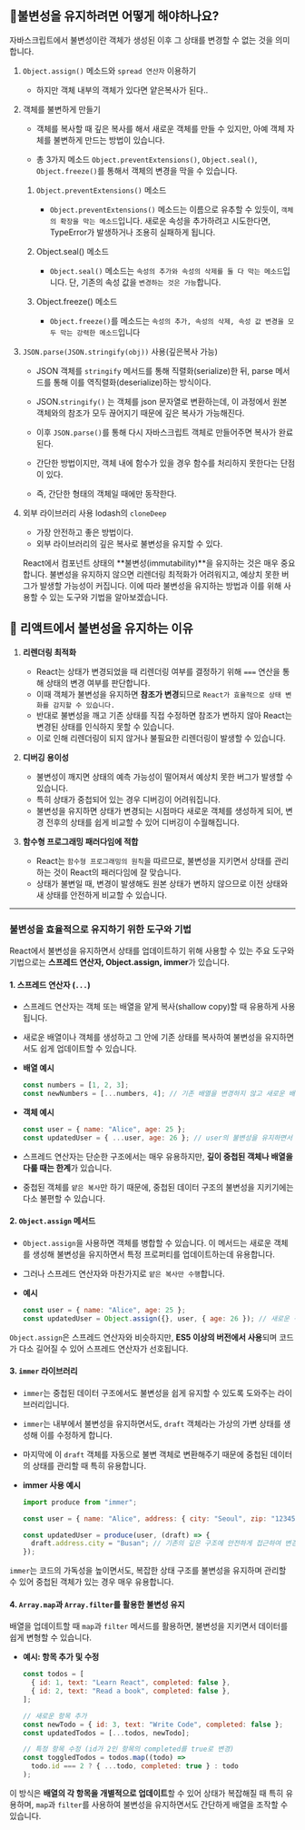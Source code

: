 ## 🤔불변성을 유지하려면 어떻게 해야하나요?

자바스크립트에서 불변성이란 객체가 생성된 이후 그 상태를 변경할 수 없는 것을 의미합니다.

1. `Object.assign()` 메소드와 `spread 연산자` 이용하기

   - 하지만 객체 내부의 객체가 있다면 얕은복사가 된다..

2. 객체를 불변하게 만들기

   - 객체를 복사할 때 깊은 복사를 해서 새로운 객체를 만들 수 있지만, 아예 객체 자체를 불변하게 만드는 방법이 있습니다.

   - 총 3가지 메소드 `Object.preventExtensions()`, `Object.seal()`, `Object.freeze()`를 통해서 객체의 변경을 막을 수 있습니다.

   1. `Object.preventExtensions()` 메소드

      - `Object.preventExtensions()` 메소드는 이름으로 유추할 수 있듯이, `객체의 확장을 막는 메소드`입니다. 새로운 속성을 추가하려고 시도한다면, TypeError가 발생하거나 조용히 실패하게 됩니다.

   2. Object.seal() 메소드

      - `Object.seal()` 메소드는 `속성의 추가와 속성의 삭제를 둘 다 막는 메소드`입니다. 단, 기존의 속성 값을 `변경하는 것은 가능`합니다.

   3. Object.freeze() 메소드

      - `Object.freeze()`를 메소드는 `속성의 추가, 속성의 삭제, 속성 값 변경을 모두 막는 강력한 메소드`입니다

3. `JSON.parse(JSON.stringify(obj))` 사용(깊은복사 가능)

   - JSON 객체를 `stringify` 메서드를 통해 직렬화(serialize)한 뒤, parse 메서드를 통해 이를 역직렬화(deserialize)하는 방식이다.

   - JSON.`stringify()` 는 객체를 json 문자열로 변환하는데, 이 과정에서 원본 객체와의 참조가 모두 끊어지기 때문에 깊은 복사가 가능해진다.

   - 이후 `JSON.parse()`를 통해 다시 자바스크립트 객체로 만들어주면 복사가 완료된다.

   - 간단한 방법이지만, 객체 내에 함수가 있을 경우 함수를 처리하지 못한다는 단점이 있다.

   - 즉, 간단한 형태의 객체일 때에만 동작한다.

4. 외부 라이브러리 사용 lodash의 `cloneDeep`

   - 가장 안전하고 좋은 방법이다.
   - 외부 라이브러리의 깊은 복사로 불변성을 유지할 수 있다.

   React에서 컴포넌트 상태의 **불변성(immutability)**을 유지하는 것은 매우 중요합니다. 불변성을 유지하지 않으면 리렌더링 최적화가 어려워지고, 예상치 못한 버그가 발생할 가능성이 커집니다. 이에 따라 불변성을 유지하는 방법과 이를 위해 사용할 수 있는 도구와 기법을 알아보겠습니다.

## 🤔 리액트에서 불변성을 유지하는 이유

1. **리렌더링 최적화**

   - React는 상태가 변경되었을 때 리렌더링 여부를 결정하기 위해 `===` 연산을 통해 상태의 변경 여부를 판단합니다.
   - 이때 객체가 불변성을 유지하면 **참조가 변경**되므로 `React가 효율적으로 상태 변화를 감지할 수 있습니다.`
   - 반대로 불변성을 깨고 기존 상태를 직접 수정하면 참조가 변하지 않아 React는 변경된 상태를 인식하지 못할 수 있습니다.
   - 이로 인해 리렌더링이 되지 않거나 불필요한 리렌더링이 발생할 수 있습니다.

2. **디버깅 용이성**

   - 불변성이 깨지면 상태의 예측 가능성이 떨어져서 예상치 못한 버그가 발생할 수 있습니다.
   - 특히 상태가 중첩되어 있는 경우 디버깅이 어려워집니다.
   - 불변성을 유지하면 상태가 변경되는 시점마다 새로운 객체를 생성하게 되어, 변경 전후의 상태를 쉽게 비교할 수 있어 디버깅이 수월해집니다.

3. **함수형 프로그래밍 패러다임에 적합**
   - React는 `함수형 프로그래밍의 원칙`을 따르므로, 불변성을 지키면서 상태를 관리하는 것이 React의 패러다임에 잘 맞습니다.
   - 상태가 불변일 때, 변경이 발생해도 원본 상태가 변하지 않으므로 이전 상태와 새 상태를 안전하게 비교할 수 있습니다.

---

### 불변성을 효율적으로 유지하기 위한 도구와 기법

React에서 불변성을 유지하면서 상태를 업데이트하기 위해 사용할 수 있는 주요 도구와 기법으로는 **스프레드 연산자, Object.assign, immer**가 있습니다.

#### 1. 스프레드 연산자 (`...`)

- 스프레드 연산자는 객체 또는 배열을 얕게 복사(shallow copy)할 때 유용하게 사용됩니다.
- 새로운 배열이나 객체를 생성하고 그 안에 기존 상태를 복사하여 불변성을 유지하면서도 쉽게 업데이트할 수 있습니다.

- **배열 예시**

  ```javascript
  const numbers = [1, 2, 3];
  const newNumbers = [...numbers, 4]; // 기존 배열을 변경하지 않고 새로운 배열 생성
  ```

- **객체 예시**

  ```javascript
  const user = { name: "Alice", age: 25 };
  const updatedUser = { ...user, age: 26 }; // user의 불변성을 유지하면서 age를 업데이트
  ```

- 스프레드 연산자는 단순한 구조에서는 매우 유용하지만, **깊이 중첩된 객체나 배열을 다룰 때는 한계**가 있습니다.
- 중첩된 객체를 `얕은 복사`만 하기 때문에, 중첩된 데이터 구조의 불변성을 지키기에는 다소 불편할 수 있습니다.

#### 2. `Object.assign` 메서드

- `Object.assign`을 사용하면 객체를 병합할 수 있습니다. 이 메서드는 새로운 객체를 생성해 불변성을 유지하면서 특정 프로퍼티를 업데이트하는데 유용합니다.
- 그러나 스프레드 연산자와 마찬가지로 `얕은 복사만 수행`합니다.

- **예시**
  ```javascript
  const user = { name: "Alice", age: 25 };
  const updatedUser = Object.assign({}, user, { age: 26 }); // 새로운 객체를 생성하여 불변성 유지
  ```

`Object.assign`은 스프레드 연산자와 비슷하지만, **ES5 이상의 버전에서 사용**되며 코드가 다소 길어질 수 있어 스프레드 연산자가 선호됩니다.

#### 3. `immer` 라이브러리

- `immer`는 중첩된 데이터 구조에서도 불변성을 쉽게 유지할 수 있도록 도와주는 라이브러리입니다.
- `immer`는 내부에서 불변성을 유지하면서도, `draft` 객체라는 가상의 가변 상태를 생성해 이를 수정하게 합니다.
- 마지막에 이 `draft` 객체를 자동으로 불변 객체로 변환해주기 때문에 중첩된 데이터의 상태를 관리할 때 특히 유용합니다.

- **immer 사용 예시**

  ```javascript
  import produce from "immer";

  const user = { name: "Alice", address: { city: "Seoul", zip: "12345" } };

  const updatedUser = produce(user, (draft) => {
    draft.address.city = "Busan"; // 기존의 깊은 구조에 안전하게 접근하여 변경 가능
  });
  ```

`immer`는 코드의 가독성을 높이면서도, 복잡한 상태 구조를 불변성을 유지하며 관리할 수 있어 중첩된 객체가 있는 경우 매우 유용합니다.

#### 4. `Array.map`과 `Array.filter`를 활용한 불변성 유지

배열을 업데이트할 때 `map`과 `filter` 메서드를 활용하면, 불변성을 지키면서 데이터를 쉽게 변형할 수 있습니다.

- **예시: 항목 추가 및 수정**

  ```javascript
  const todos = [
    { id: 1, text: "Learn React", completed: false },
    { id: 2, text: "Read a book", completed: false },
  ];

  // 새로운 항목 추가
  const newTodo = { id: 3, text: "Write Code", completed: false };
  const updatedTodos = [...todos, newTodo];

  // 특정 항목 수정 (id가 2인 항목의 completed를 true로 변경)
  const toggledTodos = todos.map((todo) =>
    todo.id === 2 ? { ...todo, completed: true } : todo
  );
  ```

이 방식은 **배열의 각 항목을 개별적으로 업데이트**할 수 있어 상태가 복잡해질 때 특히 유용하며, `map`과 `filter`를 사용하여 불변성을 유지하면서도 간단하게 배열을 조작할 수 있습니다.
